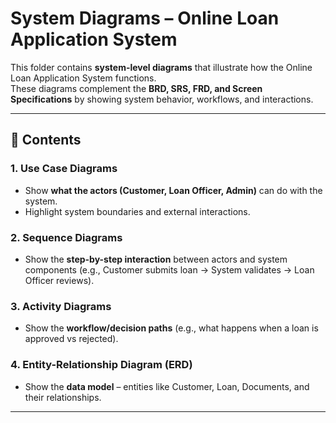 # System Diagrams – Online Loan Application System

This folder contains **system-level diagrams** that illustrate how the Online Loan Application System functions.  
These diagrams complement the **BRD, SRS, FRD, and Screen Specifications** by showing system behavior, workflows, and interactions.  

---

## 📌 Contents  

### 1. Use Case Diagrams  
- Show **what the actors (Customer, Loan Officer, Admin)** can do with the system.  
- Highlight system boundaries and external interactions.  

### 2. Sequence Diagrams  
- Show the **step-by-step interaction** between actors and system components (e.g., Customer submits loan → System validates → Loan Officer reviews).  

### 3. Activity Diagrams  
- Show the **workflow/decision paths** (e.g., what happens when a loan is approved vs rejected).  

### 4. Entity-Relationship Diagram (ERD)  
- Show the **data model** – entities like Customer, Loan, Documents, and their relationships.  

---


